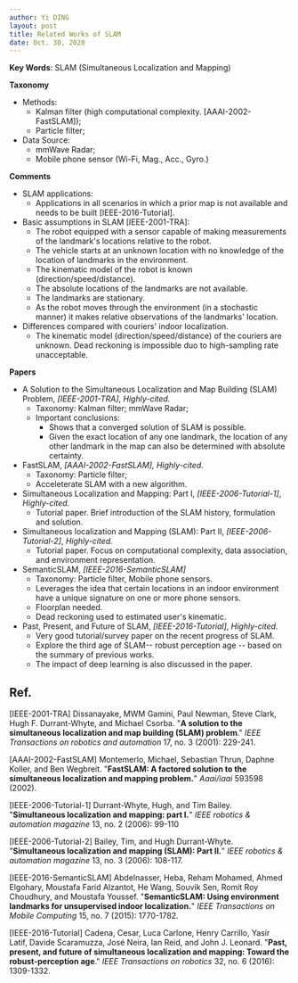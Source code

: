 ```yaml
---
author: Yi DING
layout: post
title: Related Works of SLAM
date: Oct. 30, 2020
---
```


**Key Words**: SLAM (Simultaneous Localization and Mapping)

**Taxonomy**

* Methods: 
  * Kalman filter (high computational complexity. [AAAI-2002-FastSLAM]);
  * Particle filter;
* Data Source: 
  * mmWave Radar;
  * Mobile phone sensor (Wi-Fi, Mag., Acc., Gyro.)

**Comments**

* SLAM applications:
  * Applications in all scenarios in which a prior map is not available and needs to be built [IEEE-2016-Tutorial].
* Basic assumptions in SLAM [IEEE-2001-TRA]:
  * The robot equipped with a sensor capable of making measurements of the landmark's locations relative to the robot.
  * The vehicle starts at an unknown location with no knowledge of the location of landmarks in the environment.
  * The kinematic model of the robot is known (direction/speed/distance).
  * The absolute locations of the landmarks are not available.
  * The landmarks are stationary.
  * As the robot moves through the environment (in a stochastic manner) it makes relative observations of the landmarks' location.
* Differences compared with couriers' indoor localization.
  * The kinematic model (direction/speed/distance) of the couriers are unknown. Dead reckoning is impossible duo to high-sampling rate unacceptable.

**Papers**

* A Solution to the Simultaneous Localization and Map Building (SLAM) Problem, *[IEEE-2001-TRA]*, *Highly-cited.* 
  * Taxonomy: Kalman filter; mmWave Radar;
  * Important conclusions:
    * Shows that a converged solution of SLAM is possible.
    * Given the exact location of any one landmark, the location of any other landmark in the map can also be determined with absolute certainty.
* FastSLAM, *[AAAI-2002-FastSLAM],* *Highly-cited.* 
  * Taxonomy: Particle filter;
  * Acceleterate SLAM with a new algorithm.
* Simultaneous Localization and Mapping: Part I, *[IEEE-2006-Tutorial-1]*, *Highly-cited.* 
  * Tutorial paper. Brief introduction of the SLAM history, formulation and solution.
* Simultaneous localization and Mapping (SLAM): Part II, *[IEEE-2006-Tutorial-2]*, *Highly-cited.* 
  * Tutorial paper. Focus on computational complexity, data association, and environment representation.
* SemanticSLAM, *[IEEE-2016-SemanticSLAM]*
  * Taxonomy: Particle filter, Mobile phone sensors.
  * Leverages the idea that certain locations in an indoor environment have a unique signature on one or more phone sensors.
  * Floorplan needed. 
  * Dead reckoning used to estimated user's kinematic.
* Past, Present, and Future of SLAM, *[IEEE-2016-Tutorial]*, *Highly-cited.* 
  * Very good tutorial/survey paper on the recent progress of SLAM. 
  * Explore the third age of SLAM-- robust perception age -- based on the summary of previous works.
  * The impact of deep learning is also discussed in the paper.

## Ref.

[IEEE-2001-TRA] Dissanayake, MWM Gamini, Paul Newman, Steve Clark, Hugh F. Durrant-Whyte, and Michael Csorba. "**A solution to the simultaneous localization and map building (SLAM) problem**." *IEEE Transactions on robotics and automation* 17, no. 3 (2001): 229-241.

[AAAI-2002-FastSLAM] Montemerlo, Michael, Sebastian Thrun, Daphne Koller, and Ben Wegbreit. "**FastSLAM: A factored solution to the simultaneous localization and mapping problem.**" *Aaai/iaai* 593598 (2002).

[IEEE-2006-Tutorial-1] Durrant-Whyte, Hugh, and Tim Bailey. "**Simultaneous localization and mapping: part I.**" *IEEE robotics & automation magazine* 13, no. 2 (2006): 99-110

[IEEE-2006-Tutorial-2] Bailey, Tim, and Hugh Durrant-Whyte. "**Simultaneous localization and mapping (SLAM): Part II.**" *IEEE robotics & automation magazine* 13, no. 3 (2006): 108-117.

[IEEE-2016-SemanticSLAM] Abdelnasser, Heba, Reham Mohamed, Ahmed Elgohary, Moustafa Farid Alzantot, He Wang, Souvik Sen, Romit Roy Choudhury, and Moustafa Youssef. "**SemanticSLAM: Using environment landmarks for unsupervised indoor localization.**" *IEEE Transactions on Mobile Computing* 15, no. 7 (2015): 1770-1782.

[IEEE-2016-Tutorial] Cadena, Cesar, Luca Carlone, Henry Carrillo, Yasir Latif, Davide Scaramuzza, José Neira, Ian Reid, and John J. Leonard. "**Past, present, and future of simultaneous localization and mapping: Toward the robust-perception age**." *IEEE Transactions on robotics* 32, no. 6 (2016): 1309-1332.





